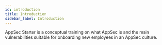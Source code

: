 ```yaml
---
id: introduction
title: Introduction
sidebar_label: Introduction
---
```


AppSec Starter is a conceptual training on what AppSec is and the main vulnerabilities suitable for onboarding new employees in an AppSec culture.